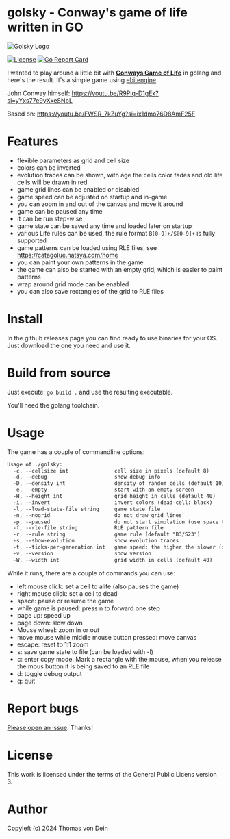 # golsky - Conway's game of life written in GO

![Golsky Logo](https://github.com/TLINDEN/golsky/blob/main/.github/assets/golskylogo.png)

[![License](https://img.shields.io/badge/license-GPL-blue.svg)](https://github.com/tlinden/golsky/blob/master/LICENSE)
[![Go Report Card](https://goreportcard.com/badge/github.com/tlinden/golsky)](https://goreportcard.com/report/github.com/tlinden/golsky) 

I wanted to play around a little bit with [**Conways Game of
Life**](https://conwaylife.com/)
in golang and here's the  result. It's a simple game using
[ebitengine](https://github.com/hajimehoshi/ebiten/).

John Conway himself: https://youtu.be/R9Plq-D1gEk?si=yYxs77e9yXxeSNbL

Based on: https://youtu.be/FWSR_7kZuYg?si=ix1dmo76D8AmF25F

# Features

* flexible parameters as grid and cell size
* colors can be inverted
* evolution  traces can be shown,  with age the cells  color fades and
  old life cells will be drawn in red
* game grid lines can be enabled or disabled
* game speed can be adjusted on startup and in-game
* you can zoom in and out of the canvas and move it around
* game can be paused any time
* it can be run step-wise
* game state can be saved any time and loaded later on startup
* various Life rules can be used, the rule format `B[0-9]+/S[0-9]+` is fully supported
* game patterns can be loaded using RLE files, see https://catagolue.hatsya.com/home
* you can paint your own patterns in the game
* the game can also be started with an empty grid, which is easier to paint patterns
* wrap around grid mode can be enabled
* you can also save rectangles of the grid to RLE files

# Install

In the github releases page you can find ready to use binaries for
your OS. Just download the one you need and use it.

# Build from source

Just execute: `go build .` and use the resulting executable.

You'll need the golang toolchain.

# Usage

The game has a couple of commandline options:

```default
Usage of ./golsky:
  -c, --cellsize int               cell size in pixels (default 8)
  -d, --debug                      show debug info
  -D, --density int                density of random cells (default 10)
  -e, --empty                      start with an empty screen
  -H, --height int                 grid height in cells (default 40)
  -i, --invert                     invert colors (dead cell: black)
  -l, --load-state-file string     game state file
  -n, --nogrid                     do not draw grid lines
  -p, --paused                     do not start simulation (use space to start)
  -f, --rle-file string            RLE pattern file
  -r, --rule string                game rule (default "B3/S23")
  -s, --show-evolution             show evolution traces
  -t, --ticks-per-generation int   game speed: the higher the slower (default: 10) (default 10)
  -v, --version                    show version
  -W, --width int                  grid width in cells (default 40)
```

While it runs, there are a couple of commands you can use:

* left mouse click: set a cell to alife (also pauses the game)
* right mouse click: set a cell to dead
* space: pause or resume the game
* while game is paused: press n to forward one step
* page up: speed up
* page down: slow down
* Mouse wheel: zoom in or out
* move mouse while middle mouse button pressed: move canvas
* escape: reset to 1:1 zoom
* s: save game state to file (can be loaded with -l)
* c: enter copy mode. Mark a rectangle with the mouse, when you
  release the mous button it is being saved to an RLE file
* d: toggle debug output 
* q: quit

# Report bugs

[Please open an issue](https://github.com/TLINDEN/golsky/issues). Thanks!

# License

This work is licensed under the terms of the General Public Licens
version 3.

# Author

Copyleft (c) 2024 Thomas von Dein

